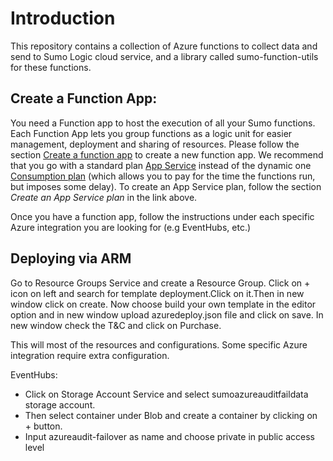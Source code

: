 # Introduction
This repository contains a collection of Azure functions to collect data and send to Sumo Logic cloud service, and a library called sumo-function-utils for these functions.

## Create a Function App:
You need a Function app to host the execution of all your Sumo functions. Each Function App lets you group functions as a logic unit for easier management, deployment and sharing of resources. Please follow the section [Create a function app](https://docs.microsoft.com/en-us/azure/azure-functions/functions-create-first-azure-function) to create a new function app. We recommend that you go with a standard plan  [App Service](https://docs.microsoft.com/en-us/azure/app-service/azure-web-sites-web-hosting-plans-in-depth-overview) instead of the dynamic one [Consumption plan](https://docs.microsoft.com/en-us/azure/azure-functions/functions-scale) (which allows you to pay for the time the functions run, but imposes some delay). To create an App Service plan, follow the section *Create an App Service plan* in the link above.

Once you have a function app, follow the instructions under each specific Azure integration you are looking for (e.g EventHubs, etc.)

## Deploying via ARM
Go to Resource Groups Service and create a Resource Group.
Click on + icon on left and search for template deployment.Click on it.Then in new window click on create.
Now choose build your own template in the editor option and in new window upload azuredeploy.json file and click on save.
In new window check the T&C and click on Purchase.

This will most of the resources and configurations. Some specific Azure integration require extra configuration.

EventHubs:
*  Click on Storage Account Service and select sumoazureauditfaildata storage account.
*  Then select container under Blob and create a container by clicking on + button.
*  Input azureaudit-failover as name and choose private in public access level
